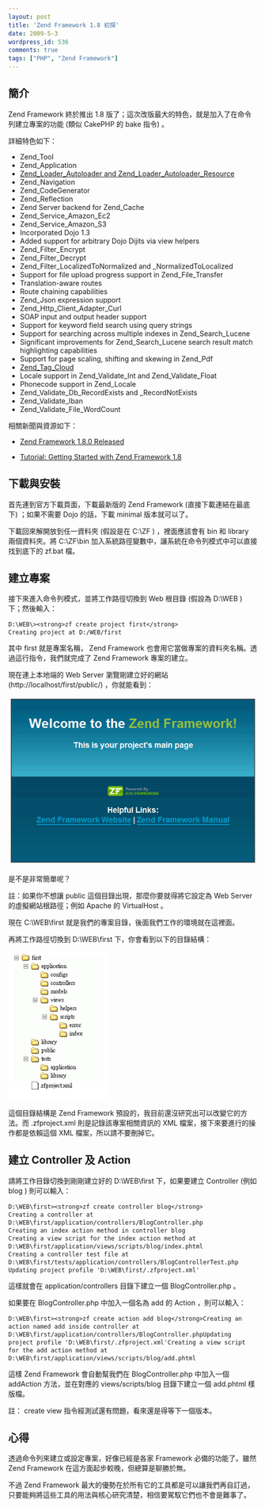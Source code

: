 ```yaml
---
layout: post
title: 'Zend Framework 1.8 初探'
date: 2009-5-3
wordpress_id: 536
comments: true
tags: ["PHP", "Zend Framework"]
---
```


## 簡介

Zend Framework 終於推出 1.8 版了；這次改版最大的特色，就是加入了在命令列建立專案的功能 (類似 CakePHP 的 bake 指令) 。

<!--more-->

詳細特色如下：

* Zend_Tool
* Zend_Application
* [Zend_Loader_Autoloader and Zend_Loader_Autoloader_Resource](http://akrabat.com/2009/04/30/zend_loaders-autoloader_deprecated-in-zend-framework-18/)
* Zend_Navigation
* Zend_CodeGenerator
* Zend_Reflection
* Zend Server backend for Zend_Cache
* Zend_Service_Amazon_Ec2
* Zend_Service_Amazon_S3
* Incorporated Dojo 1.3
* Added support for arbitrary Dojo Dijits via view helpers
* Zend_Filter_Encrypt
* Zend_Filter_Decrypt
* Zend_Filter_LocalizedToNormalized and _NormalizedToLocalized
* Support for file upload progress support in Zend_File_Transfer
* Translation-aware routes
* Route chaining capabilities
* Zend_Json expression support
* Zend_Http_Client_Adapter_Curl
* SOAP input and output header support
* Support for keyword field search using query strings
* Support for searching across multiple indexes in Zend_Search_Lucene
* Significant improvements for Zend_Search_Lucene search result match highlighting capabilities
* Support for page scaling, shifting and skewing in Zend_Pdf
* [Zend_Tag_Cloud](http://devzone.zend.com/article/4538-Zend_Tag_Cloud-Screencast)
* Locale support in Zend_Validate_Int and          Zend_Validate_Float
* Phonecode support in Zend_Locale
* Zend_Validate_Db_RecordExists and _RecordNotExists
* Zend_Validate_Iban
* Zend_Validate_File_WordCount


相關新聞與資源如下：

* [Zend Framework 1.8.0 Released](http://devzone.zend.com/article/4524-Zend-Framework-1.8.0-Released)


* [Tutorial: Getting Started with Zend Framework 1.8](http://akrabat.com/zend-framework-tutorial/)


## 下載與安裝

首先連到官方下載頁面，下載最新版的 Zend Framework (直接下載連結在最底下) ；如果不需要 Dojo 的話，下載 minimal 版本就可以了。

下載回來解開放到任一資料夾 (假設是在 C:\ZF ) ，裡面應該會有 bin 和 library 兩個資料夾。將 C:\ZF\bin 加入系統路徑變數中，讓系統在命令列模式中可以直接找到底下的 zf.bat 檔。

## 建立專案

接下來進入命令列模式，並將工作路徑切換到 Web 根目錄 (假設為 D:\WEB ) 下；然後輸入：

```
D:\WEB\><strong>zf create project first</strong>
Creating project at D:/WEB/first

```

其中 first 就是專案名稱， Zend Framework 也會用它當做專案的資料夾名稱。透過這行指令，我們就完成了 Zend Framework 專案的建立。

現在連上本地端的 Web Server 瀏覽剛建立好的網站 (http://localhost/first/public/) ，你就能看到：

![初始畫面](/resources/zf_180/init.gif)

是不是非常簡單呢？

註：如果你不想讓 public 這個目錄出現，那麼你要就得將它設定為 Web Server 的虛擬網站根路徑；例如 Apache 的 VirtualHost 。

現在 C:\WEB\first 就是我們的專案目錄，後面我們工作的環境就在這裡面。

再將工作路徑切換到 D:\WEB\first 下，你會看到以下的目錄結構：

![目錄結構](/resources/zf_180/directory_structure.gif)

這個目錄結構是 Zend Framework 預設的，我目前還沒研究出可以改變它的方法。而 .zfproject.xml 則是記錄該專案相關資訊的 XML 檔案，接下來要進行的操作都是依賴這個 XML 檔案，所以請不要刪掉它。

## 建立 Controller 及 Action

請將工作目錄切換到剛剛建立好的 D:\WEB\first 下，如果要建立 Controller (例如 blog ) 則可以輸入：

```
D:\WEB\first><strong>zf create controller blog</strong>
Creating a controller at D:\WEB\first/application/controllers/BlogController.php
Creating an index action method in controller blog
Creating a view script for the index action method at D:\WEB\first/application/views/scripts/blog/index.phtml
Creating a controller test file at D:\WEB\first/tests/application/controllers/BlogControllerTest.php
Updating project profile 'D:\WEB\first/.zfproject.xml'

```

這樣就會在 application/controllers 目錄下建立一個 BlogController.php 。

如果要在 BlogController.php 中加入一個名為 add 的 Action ，則可以輸入：

```
D:\WEB\first><strong>zf create action add blog</strong>Creating an action named add inside controller at D:\WEB\first/application/controllers/BlogController.phpUpdating project profile 'D:\WEB\first/.zfproject.xml'Creating a view script for the add action method at D:\WEB\first/application/views/scripts/blog/add.phtml

```

這樣 Zend Framework 會自動幫我們在 BlogController.php 中加入一個 addAction 方法，並在對應的 views/scripts/blog 目錄下建立一個 add.phtml 樣版檔。

註： create view 指令經測試還有問題，看來還是得等下一個版本。

## 心得

透過命令列來建立或設定專案，好像已經是各家 Framework 必備的功能了。雖然 Zend Framework 在這方面起步較晚，但總算是聊勝於無。

不過 Zend Framework 最大的優勢在於所有它的工具都是可以讓我們再自訂過，只要能夠將這些工具的用法與核心研究清楚，相信要駕馭它們也不會是難事了。

